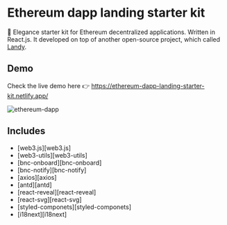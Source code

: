 # Ethereum dapp landing starter kit
🎩 Elegance starter kit for Ethereum decentralized applications. Written in React.js. It developed on top of another open-source project, which called <a href="https://github.com/Adrinlol/landy-react-template" target="_blank">Landy</a>.

## Demo

Check the live demo here 👉️ https://ethereum-dapp-landing-starter-kit.netlify.app/

![ethereum-dapp](https://i.imgur.com/9Hd2maJ.gif)


## Includes

- [web3.js][web3.js]
- [web3-utils][web3-utils]
- [bnc-onboard][bnc-onboard]
- [bnc-notify][bnc-notify]
- [axios][axios]
- [antd][antd]
- [react-reveal][react-reveal]
- [react-svg][react-svg]
- [styled-componets][styled-componets]
- [i18next][i18next]
